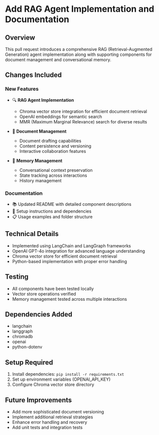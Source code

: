 # Add RAG Agent Implementation and Documentation

## Overview
This pull request introduces a comprehensive RAG (Retrieval-Augmented Generation) agent implementation along with supporting components for document management and conversational memory.

## Changes Included

### New Features
- 🔍 **RAG Agent Implementation**
  - Chroma vector store integration for efficient document retrieval
  - OpenAI embeddings for semantic search
  - MMR (Maximum Marginal Relevance) search for diverse results

- 📝 **Document Management**
  - Document drafting capabilities
  - Content persistence and versioning
  - Interactive collaboration features

- 🧠 **Memory Management**
  - Conversational context preservation
  - State tracking across interactions
  - History management

### Documentation
- 📚 Updated README with detailed component descriptions
- 🔧 Setup instructions and dependencies
- 📋 Usage examples and folder structure

## Technical Details
- Implemented using LangChain and LangGraph frameworks
- OpenAI GPT-4o integration for advanced language understanding
- Chroma vector store for efficient document retrieval
- Python-based implementation with proper error handling

## Testing
- All components have been tested locally
- Vector store operations verified
- Memory management tested across multiple interactions

## Dependencies Added
- langchain
- langgraph
- chromadb
- openai
- python-dotenv

## Setup Required
1. Install dependencies: `pip install -r requirements.txt`
2. Set up environment variables (OPENAI_API_KEY)
3. Configure Chroma vector store directory

## Future Improvements
- Add more sophisticated document versioning
- Implement additional retrieval strategies
- Enhance error handling and recovery
- Add unit tests and integration tests 
